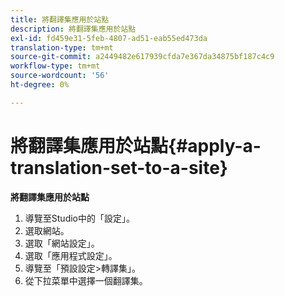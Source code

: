 ```yaml
---
title: 將翻譯集應用於站點
description: 將翻譯集應用於站點
exl-id: fd459e31-5feb-4807-ad51-eab55ed473da
translation-type: tm+mt
source-git-commit: a2449482e617939cfda7e367da34875bf187c4c9
workflow-type: tm+mt
source-wordcount: '56'
ht-degree: 0%

---
```


# 將翻譯集應用於站點{#apply-a-translation-set-to-a-site}

**將翻譯集應用於站點**

1. 導覽至Studio中的「設定」。
1. 選取網站。
1. 選取「網站設定」。
1. 選取「應用程式設定」。
1. 導覽至「預設設定>轉譯集」。
1. 從下拉菜單中選擇一個翻譯集。
